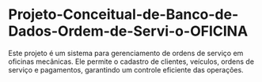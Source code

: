 # Projeto-Conceitual-de-Banco-de-Dados-Ordem-de-Servi-o-OFICINA
Este projeto é um sistema para gerenciamento de ordens de serviço em oficinas mecânicas. Ele permite o cadastro de clientes, veículos, ordens de serviço e pagamentos, garantindo um controle eficiente das operações.
